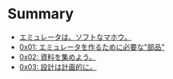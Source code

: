 # Summary

* [エミュレータは、ソフトなマホウ。](README.md)
* [0x01: エミュレータを作るために必要な"部品"](chapter1.md)
* [0x02: 資料を集めよう。](chapter2.md)
* [0x03: 設計は計画的に。](chapter3.md)

